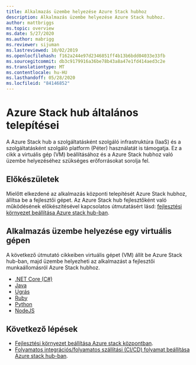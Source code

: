 ```yaml
---
title: Alkalmazás üzembe helyezése Azure Stack hubhoz
description: Alkalmazás üzembe helyezése Azure Stack hubhoz.
author: mattbriggs
ms.topic: overview
ms.date: 5/27/2020
ms.author: mabrigg
ms.reviewer: sijuman
ms.lastreviewed: 10/02/2019
ms.openlocfilehash: f162a244e97d2346851ff4b13b6bdd04033e33fb
ms.sourcegitcommit: db3c9179916a36be78b43a8a47e1fd414aed3c2e
ms.translationtype: MT
ms.contentlocale: hu-HU
ms.lasthandoff: 05/28/2020
ms.locfileid: "84146852"
---
```

# <a name="common-deployments-for-azure-stack-hub"></a>Azure Stack hub általános telepítései

A Azure Stack hub a szolgáltatásként szolgáló infrastruktúra (IaaS) és a szolgáltatásként szolgáló platform (Péter) használatát is támogatja. Ez a cikk a virtuális gép (VM) beállításához és a Azure Stack hubhoz való üzembe helyezéséhez szükséges erőforrásokat sorolja fel.

## <a name="before-you-begin"></a>Előkészületek

Mielőtt elkezdené az alkalmazás központi telepítését Azure Stack hubhoz, állítsa be a fejlesztői gépet. Az Azure Stack hub fejlesztőként való működésének előkészítésével kapcsolatos útmutatásért lásd: [fejlesztési környezet beállítása Azure stack hub-ban](azure-stack-dev-start.md).

## <a name="deploy-an-app-to-a-vm"></a>Alkalmazás üzembe helyezése egy virtuális gépen

A következő útmutató cikkeiben virtuális gépet (VM) állít be Azure Stack hub-ban, majd üzembe helyezheti az alkalmazást a fejlesztői munkaállomásról Azure Stack hubhoz.

- [.NET Core (C#)](azure-stack-dev-start-howto-vm-dotnet.md)
- [Java](azure-stack-dev-start-howto-vm-java.md)
- [Ugrás](azure-stack-dev-start-howto-vm-go.md)
- [Ruby](azure-stack-dev-start-howto-vm-ruby.md)
- [Python](azure-stack-dev-start-howto-vm-python.md)
- [NodeJS](azure-stack-dev-start-howto-vm-nodejs.md)

## <a name="next-steps"></a>Következő lépések

- [Fejlesztési környezet beállítása Azure stack központban](azure-stack-dev-start.md).
- [Folyamatos integrációs/folyamatos szállítási (CI/CD) folyamat beállítása Azure stack hub-ban](azure-stack-solution-pipeline.md).
